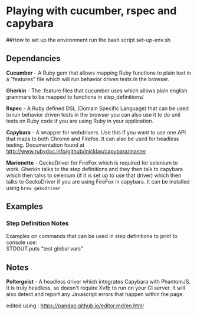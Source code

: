 # Playing with cucumber, rspec and capybara 


##How to set up the environment
run the bash script set-up-env.sh

## Dependancies
**Cucumber** - A Ruby gem that allows mapping Ruby functions to plain text in a "features" file which will run behavior driven tests in the browser.

**Gherkin** - The .feature files that cucumber uses which allows plain english grammars to be mapped to functions in step_definitions/

**Rspec** - A Ruby defined DSL (Domain Specific Language) that can be used to run behavior driven tests in the browser you can also use it to do unit tests on Ruby code if you are using Ruby in your application.

**Capybara** - A wrapper for webdrivers. Use this if you want to use one API that maps to both Chrome and Firefox. It can also be used for headless testing. Documentation found at http://www.rubydoc.info/github/jnicklas/capybara/master

**Marionette** - GeckoDriver for FireFox which is required for selenium to work. Gherkin talks to the step definitions and they then talk to capybara which then talks to selenium (if it is set up to use that driver) which then talks to GeckoDriver if you are using FireFox in capybara. It can be installed using `brew gekodriver`



## Examples

### Step Definition Notes

Examples on commands that can be used in step definitions
to print to console use:  
STDOUT.puts "test global vars"

## Notes
**Poltergeist** - A headless driver which integrates Capybara with PhantomJS. It is truly headless, so doesn't require Xvfb to run on your CI server. It will also detect and report any Javascript errors that happen within the page.

edited using : https://pandao.github.io/editor.md/en.html
